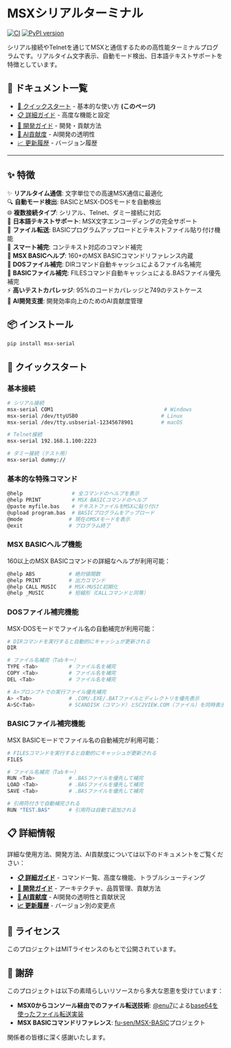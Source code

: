 # MSXシリアルターミナル

[![CI](https://github.com/yamamo-to/msx-serial/actions/workflows/ci.yml/badge.svg)](https://github.com/yamamo-to/msx-serial/actions/workflows/ci.yml)
[![PyPI version](https://badge.fury.io/py/msx-serial.svg)](https://badge.fury.io/py/msx-serial)

シリアル接続やTelnetを通じてMSXと通信するための高性能ターミナルプログラムです。リアルタイム文字表示、自動モード検出、日本語テキストサポートを特徴としています。

## 📖 ドキュメント一覧

- [🚀 クイックスタート](README.md) - 基本的な使い方 **(このページ)**
- [📋 詳細ガイド](docs/USAGE.md) - 高度な機能と設定
- [🔧 開発ガイド](docs/DEVELOPMENT.md) - 開発・貢献方法
- [🤖 AI貢献度](docs/AI_CONTRIBUTION.md) - AI開発の透明性
- [📈 更新履歴](docs/CHANGELOG.md) - バージョン履歴

---

## ✨ 特徴

✨ **リアルタイム通信**: 文字単位での高速MSX通信に最適化  
🔍 **自動モード検出**: BASICとMSX-DOSモードを自動検出  
🌐 **複数接続タイプ**: シリアル、Telnet、ダミー接続に対応  
📝 **日本語テキストサポート**: MSX文字エンコーディングの完全サポート  
📁 **ファイル転送**: BASICプログラムアップロードとテキストファイル貼り付け機能  
🎯 **スマート補完**: コンテキスト対応のコマンド補完  
📖 **MSX BASICヘルプ**: 160+のMSX BASICコマンドリファレンス内蔵  
📂 **DOSファイル補完**: DIRコマンド自動キャッシュによるファイル名補完  
📄 **BASICファイル補完**: FILESコマンド自動キャッシュによる.BASファイル優先補完  
⚡ **高いテストカバレッジ**: 95%のコードカバレッジと749のテストケース  
🤖 **AI開発支援**: 開発効率向上のためのAI貢献度管理

## 📦 インストール

```bash
pip install msx-serial
```

## 🚀 クイックスタート

### 基本接続

```bash
# シリアル接続
msx-serial COM1                                    # Windows
msx-serial /dev/ttyUSB0                           # Linux
msx-serial /dev/tty.usbserial-12345678901         # macOS

# Telnet接続
msx-serial 192.168.1.100:2223

# ダミー接続（テスト用）
msx-serial dummy://
```

### 基本的な特殊コマンド

```bash
@help                # 全コマンドのヘルプを表示
@help PRINT          # MSX BASICコマンドのヘルプ
@paste myfile.bas    # テキストファイルをMSXに貼り付け
@upload program.bas  # BASICプログラムをアップロード
@mode               # 現在のMSXモードを表示
@exit               # プログラム終了
```

### MSX BASICヘルプ機能

160以上のMSX BASICコマンドの詳細なヘルプが利用可能：

```bash
@help ABS           # 絶対値関数
@help PRINT         # 出力コマンド  
@help CALL MUSIC    # MSX-MUSIC初期化
@help _MUSIC        # 短縮形（CALLコマンドと同等）
```

### DOSファイル補完機能

MSX-DOSモードでファイル名の自動補完が利用可能：

```bash
# DIRコマンドを実行すると自動的にキャッシュが更新される
DIR

# ファイル名補完（Tabキー）
TYPE <Tab>          # ファイル名を補完
COPY <Tab>          # ファイル名を補完
DEL <Tab>           # ファイル名を補完

# A>プロンプトでの実行ファイル優先補完
A> <Tab>            # .COM/.EXE/.BATファイルとディレクトリを優先表示
A>SC<Tab>           # SCANDISK（コマンド）とSC2VIEW.COM（ファイル）を同時表示
```

### BASICファイル補完機能

MSX BASICモードでファイル名の自動補完が利用可能：

```bash
# FILESコマンドを実行すると自動的にキャッシュが更新される
FILES

# ファイル名補完（Tabキー）
RUN <Tab>           # .BASファイルを優先して補完
LOAD <Tab>          # .BASファイルを優先して補完
SAVE <Tab>          # .BASファイルを優先して補完

# 引用符付きで自動補完される
RUN "TEST.BAS"      # 引用符は自動で追加される
```

## 📋 詳細情報

詳細な使用方法、開発方法、AI貢献度については以下のドキュメントをご覧ください：

- **[📋 詳細ガイド](docs/USAGE.md)** - コマンド一覧、高度な機能、トラブルシューティング
- **[🔧 開発ガイド](docs/DEVELOPMENT.md)** - アーキテクチャ、品質管理、貢献方法
- **[🤖 AI貢献度](docs/AI_CONTRIBUTION.md)** - AI開発の透明性と貢献状況
- **[📈 更新履歴](docs/CHANGELOG.md)** - バージョン別の変更点

## 📄 ライセンス

このプロジェクトはMITライセンスのもとで公開されています。

## 🙏 謝辞

このプロジェクトは以下の素晴らしいリソースから多大な恩恵を受けています：

- **MSX0からコンソール経由でのファイル転送技術**: [@enu7](https://qiita.com/enu7)による[base64を使ったファイル転送実装](https://qiita.com/enu7/items/2fd917c41514f6ea71b1)
- **MSX BASICコマンドリファレンス**: [fu-sen/MSX-BASIC](https://github.com/fu-sen/MSX-BASIC)プロジェクト

関係者の皆様に深く感謝いたします。
